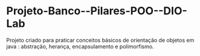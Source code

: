 # Projeto-Banco--Pilares-POO--DIO-Lab
Projeto criado para praticar conceitos básicos de orientação de objetos em java : abstração, herança, encapsulamento e polimorfismo.
